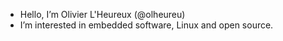 - Hello, I’m Olivier L'Heureux (@olheureu)
- I’m interested in embedded software, Linux and open source.

<!---
olheureu/olheureu is a ✨ special ✨ repository because its `README.md` (this file) appears on your GitHub profile.
You can click the Preview link to take a look at your changes.
--->

